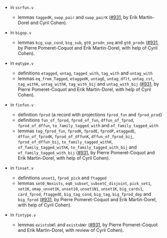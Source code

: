 - in `ssrfun.v`
  + lemmas `taggedK`, `swap_pair` and `swap_pairK`
    ([#931](https://github.com/math-comp/math-comp/pull/931),
    by Erik Martin-Dorel and Cyril Cohen).

- in `bigop.v`
  + lemmas `big_sup_cond`, `big_sub`, `gt0_prodn_seq` and `gt0_prodn`
    ([#931](https://github.com/math-comp/math-comp/pull/931),
    by Pierre Pomeret-Coquot and Erik Martin-Dorel, with help of Cyril Cohen).

- in `eqtype.v`
  + definitions `etagged`, `untag`, `tagged_with`, `tag_with` and `untag_with`
  + lemmas `eq_from_Tagged`, `etaggedK`, `untagE`, `untag_dflt`, `untag_cst`,
    `tag_withK`, `untag_withK`, `tag_with_bij` and `untag_with_bij`
    ([#931](https://github.com/math-comp/math-comp/pull/931),
    by Pierre Pomeret-Coquot and Erik Martin-Dorel, with help of Cyril Cohen).

- in `finfun.v`
  + definition `fprod` (a record with projections `fprod_fun` and `fprod_prod`)
  + definitions `fun_of_fprod`, `fprod_of_fun`,
    `dffun_of_fprod`, `fprod_of_dffun`,
    `to_family_tagged_with` and `of_family_tagged_with`
  + lemmas `tag_fprod_fun`, `fprodK`, `fprodE`, `fprodP`, `etaggedE`,
    `dffun_of_fprodK`, `fprod_of_dffunK`,
    `dffun_of_fprod_bij`, `fprod_of_dffun_bij`,
    `to_family_tagged_withK`, `of_family_tagged_withK`,
    `to_family_tagged_with_bij` and `of_family_tagged_with_bij`
    ([#931](https://github.com/math-comp/math-comp/pull/931),
    by Pierre Pomeret-Coquot and Erik Martin-Dorel, with help of Cyril Cohen).

- in `finset.v`
  + definitions `unset1`, `fprod_pick` and `ftagged`
  + lemmas `set0_Nexists`, `eq0_subset`, `subsetC_disjoint`,
    `pick_set1`, `set1K`, `omap_unset1K`, `unset10`, `unset1N1`, `unset1K`,
    `big_cards1`, `card_fprod`, `ftaggedE`, `big_tag_cond`, `big_tag`,
    `big_fprod_dep` and `big_fprod`
    ([#931](https://github.com/math-comp/math-comp/pull/931),
    by Pierre Pomeret-Coquot and Erik Martin-Dorel, with help of Cyril Cohen).

- in `fintype.v`
  + lemmas `existsbWl` and `existsbWr`
    ([#931](https://github.com/math-comp/math-comp/pull/931),
    by Pierre Pomeret-Coquot and Erik Martin-Dorel, with review of Cyril Cohen).
